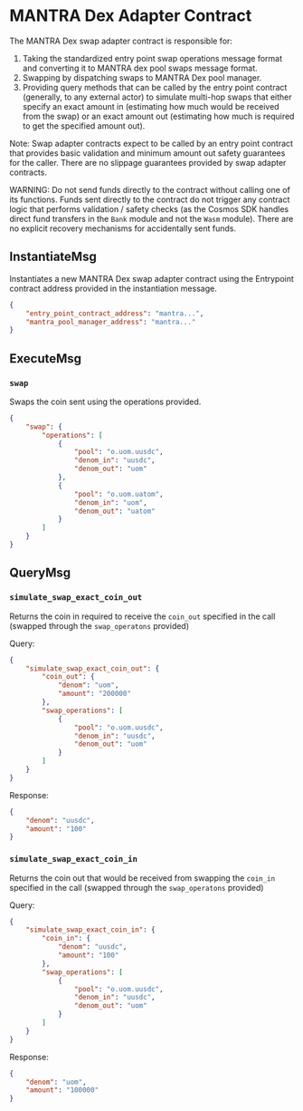# MANTRA Dex Adapter Contract

The MANTRA Dex swap adapter contract is responsible for:
1. Taking the standardized entry point swap operations message format and converting it to MANTRA dex pool swaps message format.
2. Swapping by dispatching swaps to MANTRA Dex pool manager.
3. Providing query methods that can be called by the entry point contract (generally, to any external actor) to simulate multi-hop swaps that either specify an exact amount in (estimating how much would be received from the swap) or an exact amount out (estimating how much is required to get the specified amount out).

Note: Swap adapter contracts expect to be called by an entry point contract that provides basic validation and minimum amount out safety guarantees for the caller. There are no slippage guarantees provided by swap adapter contracts.

WARNING: Do not send funds directly to the contract without calling one of its functions. Funds sent directly to the contract do not trigger any contract logic that performs validation / safety checks (as the Cosmos SDK handles direct fund transfers in the `Bank` module and not the `Wasm` module). There are no explicit recovery mechanisms for accidentally sent funds.

## InstantiateMsg

Instantiates a new MANTRA Dex swap adapter contract using the Entrypoint contract address provided in the instantiation message.

``` json
{
    "entry_point_contract_address": "mantra...",
    "mantra_pool_manager_address": "mantra..."
}
```

## ExecuteMsg

### `swap`

Swaps the coin sent using the operations provided.

``` json
{
    "swap": {
        "operations": [
            {
                "pool": "o.uom.uusdc",
                "denom_in": "uusdc",
                "denom_out": "uom"
            },
            {
                "pool": "o.uom.uatom",
                "denom_in": "uom",
                "denom_out": "uatom"
            }
        ]
    }
}
```

## QueryMsg

### `simulate_swap_exact_coin_out`

Returns the coin in required to receive the `coin_out` specified in the call (swapped through the `swap_operatons` provided)

Query:
``` json
{
    "simulate_swap_exact_coin_out": {
        "coin_out": {
            "denom": "uom",
            "amount": "200000"
        },
        "swap_operations": [
            {
                "pool": "o.uom.uusdc",
                "denom_in": "uusdc",
                "denom_out": "uom"
            }
        ]
    }
}
```

Response:
``` json
{
    "denom": "uusdc",
    "amount": "100"
}
```

### `simulate_swap_exact_coin_in`

Returns the coin out that would be received from swapping the `coin_in` specified in the call (swapped through the `swap_operatons` provided)

Query:
``` json
{
    "simulate_swap_exact_coin_in": {
        "coin_in": {
            "denom": "uusdc",
            "amount": "100"
        },
        "swap_operations": [
            {
                "pool": "o.uom.uusdc",
                "denom_in": "uusdc",
                "denom_out": "uom"
            }
        ]
    }
}
```

Response:
``` json
{
    "denom": "uom",
    "amount": "100000"
}
```